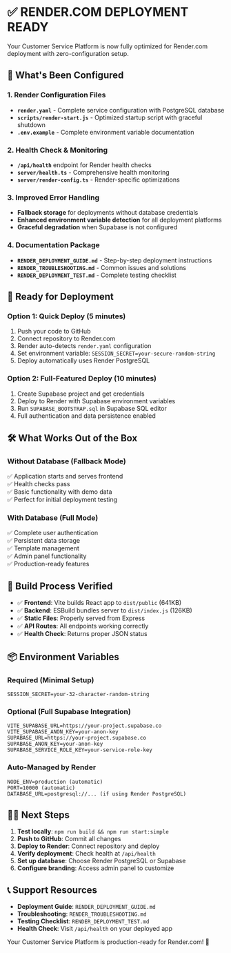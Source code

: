 # ✅ RENDER.COM DEPLOYMENT READY

Your Customer Service Platform is now fully optimized for Render.com deployment with zero-configuration setup.

## 🚀 What's Been Configured

### 1. Render Configuration Files
- **`render.yaml`** - Complete service configuration with PostgreSQL database
- **`scripts/render-start.js`** - Optimized startup script with graceful shutdown
- **`.env.example`** - Complete environment variable documentation

### 2. Health Check & Monitoring
- **`/api/health`** endpoint for Render health checks
- **`server/health.ts`** - Comprehensive health monitoring
- **`server/render-config.ts`** - Render-specific optimizations

### 3. Improved Error Handling
- **Fallback storage** for deployments without database credentials
- **Enhanced environment variable detection** for all deployment platforms
- **Graceful degradation** when Supabase is not configured

### 4. Documentation Package
- **`RENDER_DEPLOYMENT_GUIDE.md`** - Step-by-step deployment instructions
- **`RENDER_TROUBLESHOOTING.md`** - Common issues and solutions
- **`RENDER_DEPLOYMENT_TEST.md`** - Complete testing checklist

## 🎯 Ready for Deployment

### Option 1: Quick Deploy (5 minutes)
1. Push your code to GitHub
2. Connect repository to Render.com
3. Render auto-detects `render.yaml` configuration
4. Set environment variable: `SESSION_SECRET=your-secure-random-string`
5. Deploy automatically uses Render PostgreSQL

### Option 2: Full-Featured Deploy (10 minutes)
1. Create Supabase project and get credentials
2. Deploy to Render with Supabase environment variables
3. Run `SUPABASE_BOOTSTRAP.sql` in Supabase SQL editor
4. Full authentication and data persistence enabled

## 🛠️ What Works Out of the Box

### Without Database (Fallback Mode)
✅ Application starts and serves frontend  
✅ Health checks pass  
✅ Basic functionality with demo data  
✅ Perfect for initial deployment testing  

### With Database (Full Mode)
✅ Complete user authentication  
✅ Persistent data storage  
✅ Template management  
✅ Admin panel functionality  
✅ Production-ready features  

## 🔧 Build Process Verified

- ✅ **Frontend**: Vite builds React app to `dist/public` (641KB)
- ✅ **Backend**: ESBuild bundles server to `dist/index.js` (126KB)
- ✅ **Static Files**: Properly served from Express
- ✅ **API Routes**: All endpoints working correctly
- ✅ **Health Check**: Returns proper JSON status

## 📦 Environment Variables

### Required (Minimal Setup)
```
SESSION_SECRET=your-32-character-random-string
```

### Optional (Full Supabase Integration)
```
VITE_SUPABASE_URL=https://your-project.supabase.co
VITE_SUPABASE_ANON_KEY=your-anon-key
SUPABASE_URL=https://your-project.supabase.co  
SUPABASE_ANON_KEY=your-anon-key
SUPABASE_SERVICE_ROLE_KEY=your-service-role-key
```

### Auto-Managed by Render
```
NODE_ENV=production (automatic)
PORT=10000 (automatic)
DATABASE_URL=postgresql://... (if using Render PostgreSQL)
```

## 🏃‍♂️ Next Steps

1. **Test locally**: `npm run build && npm run start:simple`
2. **Push to GitHub**: Commit all changes
3. **Deploy to Render**: Connect repository and deploy
4. **Verify deployment**: Check health at `/api/health`
5. **Set up database**: Choose Render PostgreSQL or Supabase
6. **Configure branding**: Access admin panel to customize

## 📞 Support Resources

- **Deployment Guide**: `RENDER_DEPLOYMENT_GUIDE.md`
- **Troubleshooting**: `RENDER_TROUBLESHOOTING.md`
- **Testing Checklist**: `RENDER_DEPLOYMENT_TEST.md`
- **Health Check**: Visit `/api/health` on your deployed app

Your Customer Service Platform is production-ready for Render.com! 🎉